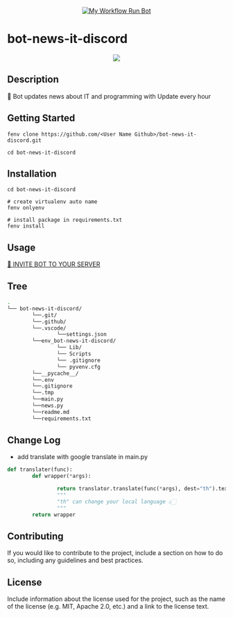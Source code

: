 <div align="center">

[![My Workflow Run Bot](https://github.com/watchakorn-18k/bot-news-it-discord/actions/workflows/run_bot.yml/badge.svg)](https://github.com/watchakorn-18k/bot-news-it-discord/actions/workflows/run_bot.yml)

</div>

# bot-news-it-discord

<p align="center">
<img src="https://cdn.discordapp.com/attachments/1100109646909407404/1100174969373212813/image.png">
</p>

## Description

📑 Bot updates news about IT and programming with Update every hour

## Getting Started

```
fenv clone https://github.com/<User Name Github>/bot-news-it-discord.git

cd bot-news-it-discord

```

## Installation

```
cd bot-news-it-discord

# create virtualenv auto name
fenv onlyenv

# install package in requirements.txt
fenv install

```

## Usage

[📑 INVITE BOT TO YOUR SERVER](https://discord.com/api/oauth2/authorize?client_id=1100078503946358915&permissions=2199023987904&scope=bot)

## Tree

<!--- Start Tree --->

```bash
.
└── bot-news-it-discord/
        └──.git/
        └──.github/
        └──.vscode/
                └──settings.json
        └──env_bot-news-it-discord/
                └── Lib/
                └── Scripts
                └── .gitignore
                └── pyvenv.cfg
        └──__pycache__/
        └──.env
        └──.gitignore
        └──.tmp
        └──main.py
        └──news.py
        └──readme.md
        └──requirements.txt

```

<!--- End Tree --->

## Change Log

- add translate with google translate in main.py

```py
def translater(func):
        def wrapper(*args):

                return translator.translate(func(*args), dest="th").text
                """
                "th" can change your local language 👆🏻
                """
        return wrapper

```

## Contributing

If you would like to contribute to the project, include a section on how to do so, including any guidelines and best practices.

## License

Include information about the license used for the project, such as the name of the license (e.g. MIT, Apache 2.0, etc.) and a link to the license text.
